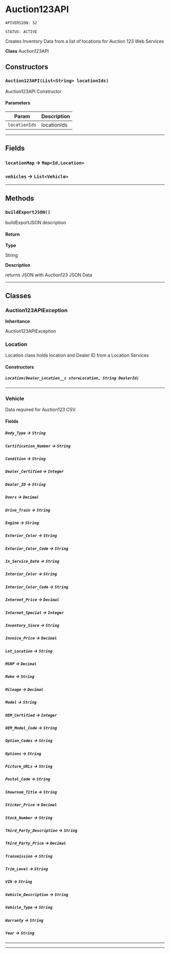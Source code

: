 # Auction123API

`APIVERSION: 52`

`STATUS: ACTIVE`

Creates Inventory Data from a list of locations for Auction 123 Web Services


**Class** Auction123API

## Constructors
### `Auction123API(List<String> locationIds)`

Auction123API Constructor

#### Parameters

|Param|Description|
|---|---|
|`locationIds`|locationIds|

---
## Fields

### `locationMap` → `Map<Id,Location>`


### `vehicles` → `List<Vehicle>`


---
## Methods
### `buildExportJSON()`

buildExportJSON description

#### Return

**Type**

String

**Description**

returns JSON with Auction123 JSON Data

---
## Classes
### Auction123APIException

**Inheritance**

Auction123APIException


### Location

Location class holds location and Dealer ID from a Location Services

#### Constructors
##### `Location(Dealer_Location__c storeLocation, String DealerId)`
---

### Vehicle

Data required for Auction123 CSV.

#### Fields

##### `Body_Type` → `String`


##### `Certification_Number` → `String`


##### `Condition` → `String`


##### `Dealer_Certified` → `Integer`


##### `Dealer_ID` → `String`


##### `Doors` → `Decimal`


##### `Drive_Train` → `String`


##### `Engine` → `String`


##### `Exterior_Color` → `String`


##### `Exterior_Color_Code` → `String`


##### `In_Service_Date` → `String`


##### `Interior_Color` → `String`


##### `Interior_Color_Code` → `String`


##### `Internet_Price` → `Decimal`


##### `Internet_Special` → `Integer`


##### `Inventory_Since` → `String`


##### `Invoice_Price` → `Decimal`


##### `Lot_Location` → `String`


##### `MSRP` → `Decimal`


##### `Make` → `String`


##### `Mileage` → `Decimal`


##### `Model` → `String`


##### `OEM_Certified` → `Integer`


##### `OEM_Model_Code` → `String`


##### `Option_Codes` → `String`


##### `Options` → `String`


##### `Picture_URLs` → `String`


##### `Postal_Code` → `String`


##### `Showroom_Title` → `String`


##### `Sticker_Price` → `Decimal`


##### `Stock_Number` → `String`


##### `Third_Party_Description` → `String`


##### `Third_Party_Price` → `Decimal`


##### `Transmission` → `String`


##### `Trim_Level` → `String`


##### `VIN` → `String`


##### `Vehicle_Description` → `String`


##### `Vehicle_Type` → `String`


##### `Warranty` → `String`


##### `Year` → `String`


---

---
